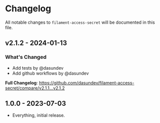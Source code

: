 # Changelog

All notable changes to `filament-access-secret` will be documented in this file.

## v2.1.2 - 2024-01-13

### What's Changed

* Add tests by @dasundev
* Add github workflows by @dasundev

**Full Changelog**: https://github.com/dasundev/filament-access-secret/compare/v2.1.1...v2.1.2

## 1.0.0 - 2023-07-03

- Everything, initial release.
